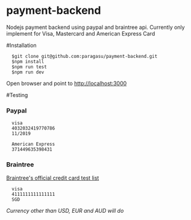# payment-backend
Nodejs payment backend using paypal and braintree api. 
Currently only implement for Visa, Mastercard and American Express Card


#Installation
```
  $git clone git@github.com:paragasu/payment-backend.git
  $npm install
  $npm run test
  $npm run dev
```
Open browser and point to [http://localhost:3000](http://localhost:3000)


#Testing
### Paypal
```
  visa
  4032032419770786 
  11/2019

  American Express
  371449635398431
```

### Braintree 
[Braintree's official credit card test list](https://developers.braintreepayments.com/reference/general/testing/node)
```
  visa
  4111111111111111
  SGD 
```
_Currency other than USD, EUR and AUD will do_


